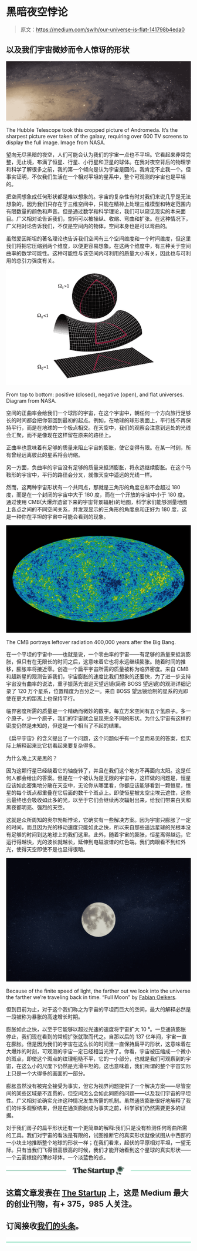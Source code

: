 # 黑暗夜空悖论

> 原文：<https://medium.com/swlh/our-universe-is-flat-141798b4eda0>

## 以及我们宇宙微妙而令人惊讶的形状

![](img/7c014ed97df57ee98645e9b1b1d21137.png)

The Hubble Telescope took this cropped picture of Andromeda. It’s the sharpest picture ever taken of the galaxy, requiring over 600 TV screens to display the full image. Image from NASA.

望向无尽黑暗的夜空，人们可能会认为我们的宇宙一点也不平坦。它看起来非常完整，无止境，布满了恒星、行星、小行星和卫星的球体。在我对夜空背后的物理学和科学了解很多之前，我的第一个倾向是认为宇宙是圆的。我肯定不止我一个。但事实证明，不仅我们生活在一个相对平坦的星系中，整个可观测的宇宙也是平坦的。

把空间想象成任何形状都是难以想象的。宇宙的复杂性有时对我们来说几乎是无法想象的，因为我们只存在于三维空间中，只能在精神上处理三维模型和特定范围内有限数量的颜色和声音。但是通过数学和科学理论，我们可以窥见现实的本来面目。广义相对论告诉我们，空间可以被操纵、收缩、弯曲和扩张。在这种情况下，广义相对论告诉我们，不仅是空间内的物体，空间本身也是可以弯曲的。

虽然爱因斯坦的著名理论也告诉我们空间有三个空间维度和一个时间维度，但这里我们将把它压缩到两个维度，以便更容易想象。在这两个维度中，有三种关于空间曲率的数学可能性。这种可能性与该空间内可利用的质量大小有关，因此也与可利用的总引力强度有关。

![](img/119e62da6eec5d8f90b6ab71ea9f1ad0.png)

From top to bottom: positive (closed), negative (open), and flat universes. Diagram from NASA.

空间的正曲率会给我们一个球形的宇宙，在这个宇宙中，朝任何一个方向旅行足够长的时间都会把你带回到最初的起点。例如，在地球的球形表面上，平行线不再保持平行，而是在地球的一个极点相交。在天空中，我们的观察会注意到远处的光线会汇聚，而不是像现在这样留在原来的路径上。

正曲率也意味着有足够的质量来阻止宇宙的膨胀，使它变得有限。在某一时刻，所有曾经远离彼此的星系将会坍缩。

另一方面，负曲率的宇宙没有足够的质量来抵消膨胀，将永远继续膨胀。在这个马鞍形的宇宙中，平行的路径会分叉，就像天空中遥远的光线一样。

然而，这两种宇宙形状有一个共同点，那就是三角形的角度总和不会超过 180 度，而是在一个封闭的宇宙中大于 180 度，而在一个开放的宇宙中小于 180 度。通过使用 CMB(大爆炸遗留下来的宇宙背景辐射)的地图，科学家们能够测量地图上各点之间的不同空间关系，并发现显示的三角形的角度总和正好为 180 度，这是一种你在平坦的宇宙中可能会看到的现象。

![](img/8820397308845268c8323b99372dfbd8.png)

The CMB portrays leftover radiation 400,000 years after the Big Bang.

在一个平坦的宇宙中——也就是说，一个零曲率的宇宙——有足够的质量来抵消膨胀，但只有在无限长的时间之后，这意味着它也将永远继续膨胀。随着时间的推移，膨胀率将接近零。创造一个扁平宇宙所需的质量被称为临界密度。来自 CMB 和超新星的观测告诉我们，宇宙膨胀的速度比我们想象的还要快，为了进一步支持宇宙没有曲率的说法，重子振荡光谱巡天望远镜(简称 BOSS 望远镜)的观测详细记录了 120 万个星系，位置精度为百分之一。来自 BOSS 望远镜绘制的星系的光即使在更大的距离上也保持平行。

临界密度所需的质量是一个精确而微妙的数字。每立方米空间有五个氢原子。多一个原子，少一个原子，我们的宇宙就会呈现完全不同的形状。为什么宇宙有这样的密度仍然是未知的，但这是一个相当了不起的结果。

《扁平宇宙》的含义提出了一个问题，这个问题似乎有一个显而易见的答案，但实际上解释起来比它初看起来要复杂得多。

为什么晚上天是黑的？

因为这颗行星已经绕着它的轴旋转了，并且在我们这个地方不再面向太阳。这是任何人都会给出的答案。但是在一个被认为是无限的宇宙中，这样做的问题是，恒星应该如此密集地分散在天空中，无论你从哪里看，你都应该能够看到一颗恒星，恒星的每个斑点都重叠在它后面的数千个斑点上。即使恒星被太空尘埃云遮住，这些云最终也会吸收如此多的光，以至于它们会继续再次辐射出来，给我们带来白天和黑夜都明亮、强烈的天空。

这就是众所周知的奥尔勃斯悖论，它确实有一些解决方案。因为宇宙只膨胀了一定的时间，而且因为光的移动速度只能如此之快，所以来自那些遥远星球的光根本没有足够的时间到达地球上的我们这里。此外，随着宇宙的膨胀，恒星离得越远，它运行得越快，光的波长就越长，延伸到电磁波谱的红色端。我们肉眼看不到红外光，使得天空即使不是也显得很暗。

![](img/d2e5d8ae1075e3dcf8ee03851eaabc9f.png)

Because of the finite speed of light, the farther out we look into the universe the farther we’re traveling back in time. “Full Moon” by [Fabian Oelkers](https://unsplash.com/@foemedia?utm_source=medium&utm_medium=referral).

但到目前为止，对于这个我们称之为宇宙的平坦而巨大的空间，最大的解释必然是一段被称为暴胀的高速增长时期。

膨胀如此之快，以至于它能够以超过光速的速度将宇宙扩大 10 ⁶。一旦通货膨胀停止，我们现在看到的常规扩张就取而代之。自那以后的 137 亿年间，宇宙一直在膨胀。但是因为我们的宇宙在这么长的时间里一直保持扁平的形状，这意味着在大爆炸的时刻，可观测的宇宙一定已经相当光滑了。你看，宇宙被压缩成一个微小的斑点，即使这个斑点的纹理粗糙不平，它的一小部分，也就是我们可观察到的宇宙，在这么小的尺度下仍然是光滑平坦的。这也意味着，我们所谓的整个宇宙实际上只是一个大得多的画面的一部分。

膨胀虽然没有被完全接受为事实，但它为视界问题提供了一个解决方案——尽管空间的某些区域是不连贯的，但空间怎么会如此同质的问题——以及我们宇宙的平坦性。广义相对论确实允许这种情况发生所需的机制。虽然通货膨胀很好地解释了我们的许多观察结果，但是在通货膨胀成为事实之前，科学家们仍然需要更多的证据。

对于我们房子的扁平形状还有一个更简单的解释:我们只是没有检测任何弯曲所需的工具。我们对宇宙的看法是有限的，试图推断它的真实形状就像试图从中西部的一小块土地推断整个地球的形状一样；在我们看来，起伏的平原相对平坦，一望无际。只有当我们飞得很高很高的时候，我们才能开始看到这个星球的真实形状——一个云雾缭绕的薄纱球体。一个淡蓝色的点。

[![](img/308a8d84fb9b2fab43d66c117fcc4bb4.png)](https://medium.com/swlh)

## 这篇文章发表在 [The Startup](https://medium.com/swlh) 上，这是 Medium 最大的创业刊物，有+ 375，985 人关注。

## 订阅接收[我们的头条](http://growthsupply.com/the-startup-newsletter/)。

[![](img/b0164736ea17a63403e660de5dedf91a.png)](https://medium.com/swlh)